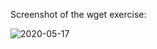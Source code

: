 Screenshot of the wget exercise:

![2020-05-17](https://user-images.githubusercontent.com/64856056/82165820-886a6300-9884-11ea-8d2b-02c82d7d1f60.png)


